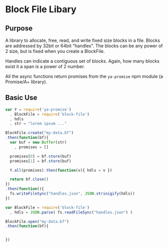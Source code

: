 # Block File Libary

## Purpose

A library to allocate, free, read, and write fixed size blocks in a file.
Blocks are addressed by 32bit or 64bit "handles". The blocks can be any
power of 2 size, but is fixed when you create a BlockFile.

Handles can indicate a contiguous set of blocks. Again, how many blocks
exist it a span is a power of 2 number.

All the async functions return promises from the `ya-promise` npm module (a
Promise/A+ library).

## Basic Use

```javascript
var Y = require('ya-promise')
  , BlockFile = require('block-file')
  , hdls
  , str = "lorem ipsum ..."

BlockFile.create("my-data.bf")
.then(function(bf){
  var buf = new Buffer(str)
    , promises = []

  promises[0] = bf.store(buf)
  promises[1] = bf.store(buf)

  Y.all(promises).then(function(v){ hdls = v })

  return bf.close()
})
.then(function(){
  fs.writeFileSync("handles.json", JSON.strinigify(hdls))
})
```

```javascript
var BlockFile = require('block-file')
  , hdls = JSON.parse( fs.readFileSync("handles.json") )

BlockFile.open("my-data.bf")
.then(function(bf){


})

```